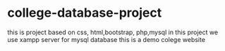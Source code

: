 # college-database-project

this is project based on css, html,bootstrap, php,mysql
in this project we use xampp server for mysql database
this is a demo colege website 
